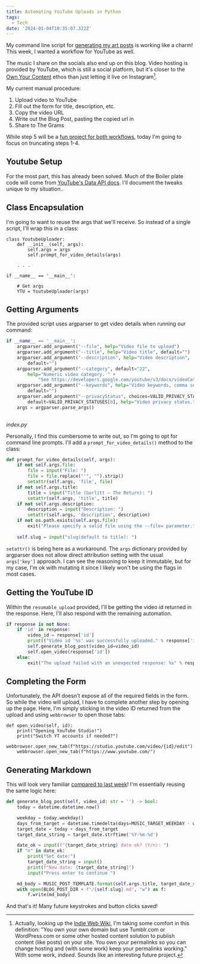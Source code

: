 ```yaml
---
title: Automating YouTube Uploads in Python
tags:
  - Tech
date: '2024-01-04T10:35:07.322Z'
---
```


My command line script for [generating my art posts](/artpostgeneration) is working like a charm! This week, I wanted a workflow for YouTube as well.

The music I share on the socials also end up on this blog. Video hosting is provided by YouTube, which is still a social platform, but it's closer to the [Own Your Content](https://indieweb.org/own_your_data) ethos than just letting it live on Instagram[^1]. 

My current manual procedure:

1. Upload video to YouTube
2. Fill out the form for title, description, etc.
3. Copy the video URL
4. Write out the Blog Post, pasting the copied url in
5. Share to The Grams

While step 5 will be a [fun project for both workflows](https://developers.facebook.com/docs/instagram-api/guides/content-publishing/), today I'm going to focus on truncating steps 1-4.

## Youtube Setup

For the most part, this has already been solved. Much of the Boiler plate code will come from [YouTube's Data API docs](https://developers.google.com/youtube/v3/guides/uploading_a_video). I'll document the tweaks unique to my situation..

## Class Encapsulation

I'm going to want to reuse the args that we'll receive. So instead of a single script, I'll wrap this in a class:

```
class YoutubeUploader:
	def __init__(self, args):
		self.args = args
		self.prompt_for_video_details(args)
	
	. . . 
	
if __name__ == '__main__':

	# Get args
	YTU = YoutubeUploader(args)	
```

## Getting Arguments

The provided script uses argparser to get video details when running our command:

```python
if __name__ == '__main__':
	argparser.add_argument("--file", help="Video file to upload")
	argparser.add_argument("--title", help="Video title", default="")
	argparser.add_argument("--description", help="Video description",
		default="")
	argparser.add_argument("--category", default="22",
		help="Numeric video category. " +
			"See https://developers.google.com/youtube/v3/docs/videoCategories/list")
	argparser.add_argument("--keywords", help="Video keywords, comma separated",
		default="")
	argparser.add_argument("--privacyStatus", choices=VALID_PRIVACY_STATUSES,
		default=VALID_PRIVACY_STATUSES[0], help="Video privacy status.")
	args = argparser.parse_args()
	
```
*index.py*

Personally, I find this cumbersome to write out, so I'm going to opt for command line prompts. I'll add a `prompt_for_video_details()` method to the class:

```python
def prompt_for_video_details(self, args):
	if not self.args.file:
		file = input("File: ")
		file = file.replace("'", "").strip()
		setattr(self.args, 'file', file)
	if not self.args.title:
		title = input("Title (Gurlitt – The Return): ")
		setattr(self.args, 'title', title)
	if not self.args.description:
		description = input("Description: ")
		setattr(self.args, 'description', description)
	if not os.path.exists(self.args.file):
		exit("Please specify a valid file using the --file= parameter.")
	
	self.slug = input("slug(default to title): ")
```

`setattr()` is being here as a workaround. The `args` dictionary provided by argparser does not allow direct attribution setting with the usual `args['key']` approach. I can see the reasoning to keep it immutable, but for my case, I'm ok with mutating it since I likely won't be using the flags in most cases.

## Getting the YouTube ID

Within the `resumable_upload` provided, I'll be getting the video id returned in the response. Here, I'll also respond with the remaining automation.

```python
if response is not None:
	if 'id' in response:
		video_id = response['id']
		print(("Video id '%s' was successfully uploaded." % response['id']))
		self.generate_blog_post(video_id=video_id)
		self.open_video(response['id'])
	else:
		exit("The upload failed with an unexpected response: %s" % response)
```

## Completing the Form

Unfortunately, the API doesn't expose all of the required fields in the form. So while the video will upload, I have to complete another step by opening up the page. Here, I'm simply sticking in the video ID returned from the upload and using `webbrowser` to open those tabs:

```
def open_video(self, id):
	print("Opening YouTube Studio!")
	print("Switch YT accounts if needed?")
	webbrowser.open_new_tab(f"https://studio.youtube.com/video/{id}/edit")
	webbrowser.open_new_tab(f"https://www.youtube.com/")

```

## Generating Markdown

This will look very familiar [compared to last week](/artpostgeneration)! I'm essentially reusing the same logic here:

```python
def generate_blog_post(self, video_id: str = '') -> bool:
	today = datetime.datetime.now()

	weekday = today.weekday()
	days_from_target = datetime.timedelta(days=MUSIC_TARGET_WEEKDAY - weekday)
	target_date = today + days_from_target
	target_date_string = target_date.strftime('%Y-%m-%d')

	date_ok = input(f"{target_date_string} date ok? (Y/n): ")
	if "n" in date_ok:
		print("Set date:")
		target_date_string = input()
		print(f"New date: {target_date_string}")
		input("Press enter to continue ")

	md_body = MUSIC_POST_TEMPLATE.format(self.args.title, target_date_string, video_id, video_id, self.args.description)
	with open(BLOG_POST_DIR + f"/{self.slug}.md", "w") as f:
		f.write(md_body)
```

And that's it! Many future keystrokes and button clicks saved!


[^1]: Actually, looking up the [Indie Web Wiki](https://indieweb.org/own_your_data), I'm taking some comfort in this definition: "You own your own domain but use Tumblr.com or WordPress.com or some other hosted content solution to publish content (like posts) on your site. You own your permalinks so you can change hosting and (with some work) keep your permalinks working." With some work, _indeed_. Sounds like an interesting future project.